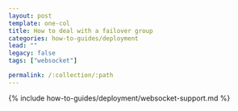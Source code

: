 ```yaml
---
layout: post
template: one-col
title: How to deal with a failover group
categories: how-to-guides/deployment
lead: ""
legacy: false
tags: ["websocket"]

permalink: /:collection/:path
---
```

{% include how-to-guides/deployment/websocket-support.md %}